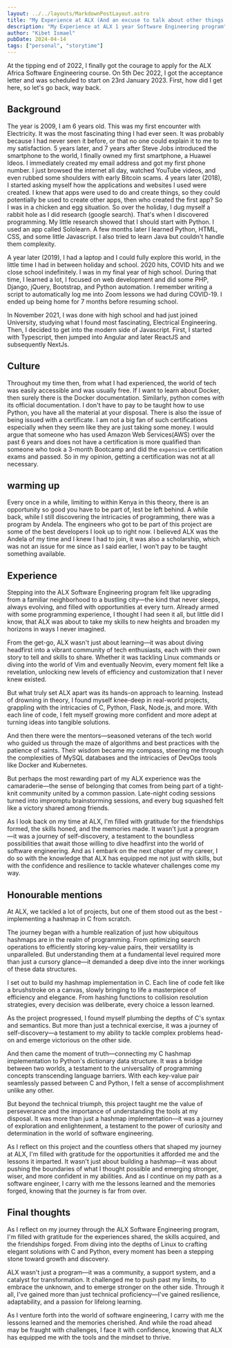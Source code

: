 ```yaml
---
layout: ../../layouts/MarkdownPostLayout.astro
title: "My Experience at ALX (And an excuse to talk about other things as well)"
description: "My Experience at ALX 1 year Software Engineering program"
author: "Kibet Ismael"
pubDate: 2024-04-14
tags: ["personal", "storytime"]
---
```



At the tipping end of 2022, I finally got the courage to apply for the ALX Africa Software Engineering
course. On 5th Dec 2022, I got the acceptance letter and was scheduled to start on 23rd January 2023.
First, how did I get here, so let's go back, way back.

## Background

The year is 2009, I am 6 years old. This was my first encounter with Electricity. It was the most fascinating thing I had ever seen. It was probably because I had never seen it before, or that no one could explain it to me to my satisfaction. 5 years later, and 7 years after Steve Jobs introduced the smartphone to the world, I finally owned my first smartphone, a Huawei Ideos. I immediately created my email address and got my first phone number. I just browsed the internet all day, watched YouTube videos, and even rubbed some shoulders with early Bitcoin scams. 4 years later (2018), I started asking myself how the applications and websites I used were created. I knew that apps were used to do and create things, so they could potentially be used to create other apps, then who created the first app? So I was in a chicken and egg situation. So over the holiday, I dug myself a rabbit hole as I did research (google search). That's when I discovered programming. My little research showed that I should start with Python. I used an app called Sololearn. A few months later I learned Python, HTML, CSS, and some little Javascript. I also tried to learn Java but couldn't handle them complexity.

A year later (2019), I had a laptop and I could fully explore this world, in the little time I had in between holiday and school. 2020 hits, COVID hits and we close school indefinitely. I was in my final year of high school. During that time, I learned a lot, I focused on web development and did some PHP, Django, jQuery, Bootstrap, and Python automation. I remember writing a script to automatically log me into Zoom lessons we had during COVID-19. I ended up being home for 7 months before resuming school.

In November 2021, I was done with high school and had just joined University, studying what I found most fascinating, Electrical Engineering. Then, I decided to get into the modern side of Javascript. First, I started with Typescript, then jumped into Angular and later ReactJS and subsequently NextJs.

## Culture

Throughout my time then, from what I had experienced, the world of tech was easily accessible and was usually free. If I want to learn about Docker, then surely there is the Docker documentation. Similarly, python comes with its official documentation. I don't have to pay to be taught how to use Python, you have all the material at your disposal. There is also the issue of being issued with a certificate. I am not a big fan of such certifications especially when they seem like they are just taking some money. I would argue that someone who has used Amazon Web Services(AWS) over the past 6 years and does not have a certification is more qualified than someone who took a 3-month Bootcamp and did the `expensive` certification exams and passed. So in my opinion, getting a certification was not at all necessary.

## warming up

Every once in a while, limiting to within Kenya in this theory, there is an opportunity so good you have to be part of, lest be left behind. A while back, while I still discovering the intricacies of programming, there was a program by Andela. The engineers who got to be part of this project are some of the best developers I look up to right now. I believed ALX was the Andela of my time and I knew I had to join, it was also a scholarship, which was not an issue for me since as I said earlier, I won't pay to be taught something available.

## Experience

Stepping into the ALX Software Engineering program felt like upgrading from a familiar neighborhood to a bustling city—the kind that never sleeps, always evolving, and filled with opportunities at every turn. Already armed with some programming experience, I thought I had seen it all, but little did I know, that ALX was about to take my skills to new heights and broaden my horizons in ways I never imagined.

From the get-go, ALX wasn't just about learning—it was about diving headfirst into a vibrant community of tech enthusiasts, each with their own story to tell and skills to share. Whether it was tackling Linux commands or diving into the world of Vim and eventually Neovim, every moment felt like a revelation, unlocking new levels of efficiency and customization that I never knew existed.

But what truly set ALX apart was its hands-on approach to learning. Instead of drowning in theory, I found myself knee-deep in real-world projects, grappling with the intricacies of C, Python, Flask, Node.js, and more. With each line of code, I felt myself growing more confident and more adept at turning ideas into tangible solutions.

And then there were the mentors—seasoned veterans of the tech world who guided us through the maze of algorithms and best practices with the patience of saints. Their wisdom became my compass, steering me through the complexities of MySQL databases and the intricacies of DevOps tools like Docker and Kubernetes.

But perhaps the most rewarding part of my ALX experience was the camaraderie—the sense of belonging that comes from being part of a tight-knit community united by a common passion. Late-night coding sessions turned into impromptu brainstorming sessions, and every bug squashed felt like a victory shared among friends.

As I look back on my time at ALX, I'm filled with gratitude for the friendships formed, the skills honed, and the memories made. It wasn't just a program—it was a journey of self-discovery, a testament to the boundless possibilities that await those willing to dive headfirst into the world of software engineering. And as I embark on the next chapter of my career, I do so with the knowledge that ALX has equipped me not just with skills, but with the confidence and resilience to tackle whatever challenges come my way.

## Honourable mentions

At ALX, we tackled a lot of projects, but one of them stood out as the best - implementing a hashmap in C from scratch.

The journey began with a humble realization of just how ubiquitous hashmaps are in the realm of programming. From optimizing search operations to efficiently storing key-value pairs, their versatility is unparalleled. But understanding them at a fundamental level required more than just a cursory glance—it demanded a deep dive into the inner workings of these data structures.

I set out to build my hashmap implementation in C. Each line of code felt like a brushstroke on a canvas, slowly bringing to life a masterpiece of efficiency and elegance. From hashing functions to collision resolution strategies, every decision was deliberate, every choice a lesson learned.

As the project progressed, I found myself plumbing the depths of C's syntax and semantics. But more than just a technical exercise, it was a journey of self-discovery—a testament to my ability to tackle complex problems head-on and emerge victorious on the other side.

And then came the moment of truth—connecting my C hashmap implementation to Python's dictionary data structure. It was a bridge between two worlds, a testament to the universality of programming concepts transcending language barriers. With each key-value pair seamlessly passed between C and Python, I felt a sense of accomplishment unlike any other.

But beyond the technical triumph, this project taught me the value of perseverance and the importance of understanding the tools at my disposal. It was more than just a hashmap implementation—it was a journey of exploration and enlightenment, a testament to the power of curiosity and determination in the world of software engineering.

As I reflect on this project and the countless others that shaped my journey at ALX, I'm filled with gratitude for the opportunities it afforded me and the lessons it imparted. It wasn't just about building a hashmap—it was about pushing the boundaries of what I thought possible and emerging stronger, wiser, and more confident in my abilities. And as I continue on my path as a software engineer, I carry with me the lessons learned and the memories forged, knowing that the journey is far from over.

## Final thoughts

As I reflect on my journey through the ALX Software Engineering program, I'm filled with gratitude for the experiences shared, the skills acquired, and the friendships forged. From diving into the depths of Linux to crafting elegant solutions with C and Python, every moment has been a stepping stone toward growth and discovery.

ALX wasn't just a program—it was a community, a support system, and a catalyst for transformation. It challenged me to push past my limits, to embrace the unknown, and to emerge stronger on the other side. Through it all, I've gained more than just technical proficiency—I've gained resilience, adaptability, and a passion for lifelong learning.

As I venture forth into the world of software engineering, I carry with me the lessons learned and the memories cherished. And while the road ahead may be fraught with challenges, I face it with confidence, knowing that ALX has equipped me with the tools and the mindset to thrive.
